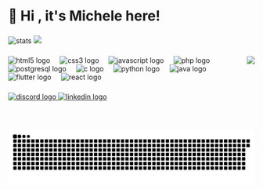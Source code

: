<h1 align="left">👋 Hi , it's Michele here!</h1>

###

<div align="left">
  <img src="https://github-readme-stats.vercel.app/api?username=MicheleGrav&hide_rank=true&theme=react&show_icons=true&hide_border=false&count_private=true" height="150" alt="stats"/>
  <img src="https://github-readme-stats.vercel.app/api/top-langs/?username=MicheleGrav&theme=react&show_icons=true&hide_border=false&layout=compact" />
</div>

###

<img align="right" height="150" src="https://media.tenor.com/0hjOGLFaQa0AAAAd/lofi-girl-lofi.gif"  />

###

<div align="left">
  <img src="https://cdn.jsdelivr.net/gh/devicons/devicon/icons/html5/html5-original.svg" height="30" alt="html5 logo"  />
  <img width="12" />
  <img src="https://cdn.jsdelivr.net/gh/devicons/devicon/icons/css3/css3-original.svg" height="30" alt="css3 logo"  />
  <img width="12" />
  <img src="https://cdn.jsdelivr.net/gh/devicons/devicon/icons/javascript/javascript-original.svg" height="30" alt="javascript logo"  />
  <img width="12" />
  <img src="https://cdn.jsdelivr.net/gh/devicons/devicon/icons/php/php-original.svg" height="30" alt="php logo"  />
  <img width="12" />
  <img src="https://cdn.jsdelivr.net/gh/devicons/devicon/icons/postgresql/postgresql-original.svg" height="30" alt="postgresql logo"  />
  <img width="12" />
  <img src="https://cdn.jsdelivr.net/gh/devicons/devicon/icons/c/c-original.svg" height="30" alt="c logo"  />
  <img width="12" />
  <img src="https://cdn.jsdelivr.net/gh/devicons/devicon/icons/python/python-original.svg" height="30" alt="python logo"  />
  <img width="12" />
  <img src="https://cdn.jsdelivr.net/gh/devicons/devicon/icons/java/java-original.svg" height="30" alt="java logo"  />
  <img width="12" />
  <img src="https://cdn.jsdelivr.net/gh/devicons/devicon/icons/flutter/flutter-original.svg" height="30" alt="flutter logo"  />
  <img width="12" />
  <img src="https://cdn.jsdelivr.net/gh/devicons/devicon/icons/react/react-original.svg" height="30" alt="react logo"  />
</div>

###

<div align="left">
  <a href="https://discord.com/users/1304452204652003341" target="_blank">
    <img src="https://img.shields.io/static/v1?message=Discord&logo=discord&label=&color=7289DA&logoColor=white&labelColor=&style=for-the-badge" height="35" alt="discord logo"  />
  </a>
  <a href="https://www.linkedin.com/in/michele-gravagnone-522751215/" target="_blank">
    <img src="https://img.shields.io/static/v1?message=LinkedIn&logo=linkedin&label=&color=0077B5&logoColor=white&labelColor=&style=for-the-badge" height="35" alt="linkedin logo"  />
  </a>
</div>

###

<picture>
  <source media="(prefers-color-scheme: dark)" srcset="https://raw.githubusercontent.com/MicheleGrav/MicheleGrav/output/github-snake-dark.svg" />
  <source media="(prefers-color-scheme: light)" srcset="https://raw.githubusercontent.com/MicheleGrav/MicheleGrav/output/github-snake.svg" />
  <img alt="github-snake" src="https://raw.githubusercontent.com/MicheleGrav/MicheleGrav/output/github-snake.svg" />
</picture>

###
